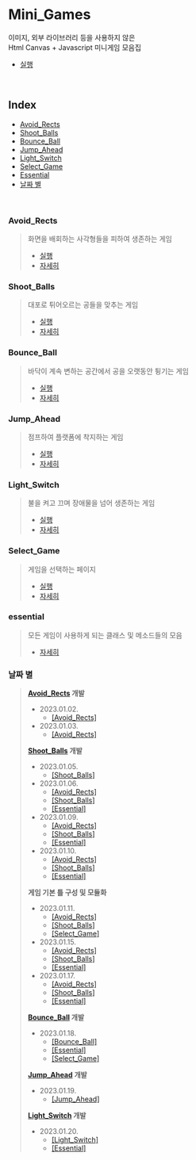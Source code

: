 # Mini_Games

이미지, 외부 라이브러리 등을 사용하지 않은  
Html Canvas + Javascript 미니게임 모음집

- [실행](https://sj70.github.io/mini_games)

<br/>

## Index

- [Avoid_Rects](#avoid_rects)
- [Shoot_Balls](#shoot_balls)
- [Bounce_Ball](#bounce_ball)
- [Jump_Ahead](#jump_ahead)
- [Light_Switch](#light_switch)
- [Select_Game](#select_game)
- [Essential](#essential)
- [날짜 별](#날짜-별)

<br/>

### Avoid_Rects

> 화면을 배회하는 사각형들을 피하여 생존하는 게임
>
> - [실행](https://sj70.github.io/mini_games/games/avoid_rects/run.html)
> - [자세히](/docs/avoid_rects.md#avoid_rects)

### Shoot_Balls

> 대포로 튀어오르는 공들을 맞추는 게임
>
> - [실행](https://sj70.github.io/mini_games/games/shoot_balls/run.html)
> - [자세히](/docs/shoot_balls.md#shoot_balls)

### Bounce_Ball

> 바닥이 계속 변하는 공간에서 공을 오랫동안 튕기는 게임
>
> - [실행](https://sj70.github.io/mini_games/games/bounce_ball/run.html)
> - [자세히](/docs/bounce_ball.md#bounce_ball)

### Jump_Ahead

> 점프하여 플랫폼에 착지하는 게임
>
> - [실행](https://sj70.github.io/mini_games/games/jump_ahead/run.html)
> - [자세히](/docs/jump_ahead.md#jump_ahead)

### Light_Switch

> 불을 켜고 끄며 장애물을 넘어 생존하는 게임
>
> - [실행](https://sj70.github.io/mini_games/games/light_switch/run.html)
> - [자세히](/docs/light_switch.md#light_switch)

### Select_Game

> 게임을 선택하는 페이지
>
> - [실행](https://sj70.github.io/mini_games)
> - [자세히](/docs/select_game.md#select_game)

### essential

> 모든 게임이 사용하게 되는 클래스 및 메소드들의 모음
>
> - [자세히](/docs/essential.md#essential)

### 날짜 별

> **[Avoid_Rects](./docs/avoid_rects.md) 개발**
>
> - 2023.01.02.
>   - [[Avoid_Rects]](./docs/avoid_rects.md#20230102)
> - 2023.01.03.
>   - [[Avoid_Rects]](./docs/avoid_rects.md#20230103)
>
> **[Shoot_Balls](./docs/shoot_balls.md) 개발**
>
> - 2023.01.05.
>   - [[Shoot_Balls]](./docs/shoot_balls.md#20230105)
> - 2023.01.06.
>   - [[Avoid_Rects]](./docs/avoid_rects.md#20230106)
>   - [[Shoot_Balls]](./docs/shoot_balls.md#20230106)
>   - [[Essential]](./docs/essential.md#20230106)
> - 2023.01.09.
>   - [[Avoid_Rects]](./docs/avoid_rects.md#20230109)
>   - [[Shoot_Balls]](./docs/shoot_balls.md#20230109)
>   - [[Essential]](./docs/essential.md#20230106)
> - 2023.01.10.
>   - [[Avoid_Rects]](./docs/avoid_rects.md#20230110)
>   - [[Shoot_Balls]](./docs/shoot_balls.md#20230110)
>   - [[Essential]](./docs/essential.md#20230110)
>
> **게임 기본 틀 구성 및 모듈화**
>
> - 2023.01.11.
>   - [[Avoid_Rects]](./docs/avoid_rects.md#20230111)
>   - [[Shoot_Balls]](./docs/shoot_balls.md#20230111)
>   - [[Select_Game]](./docs/select_game.md#20230111)
> - 2023.01.15.
>   - [[Avoid_Rects]](./docs/avoid_rects.md#20230115)
>   - [[Shoot_Balls]](./docs/shoot_balls.md#20230115)
>   - [[Essential]](./docs/essential.md#20230115)
> - 2023.01.17.
>   - [[Avoid_Rects]](./docs/avoid_rects.md#20230117)
>   - [[Shoot_Balls]](./docs/shoot_balls.md#20230117)
>   - [[Essential]](./docs/essential.md#20230117)
>
> **[Bounce_Ball](./docs/bounce_ball.md) 개발**
>
> - 2023.01.18.
>   - [[Bounce_Ball]](./docs/bounce_ball.md#20230118)
>   - [[Essential]](./docs/essential.md#20230118)
>   - [[Select_Game]](./docs/select_game.md#20230118)
>
> **[Jump_Ahead](./docs/jump_ahead.md) 개발**
>
> - 2023.01.19.
>   - [[Jump_Ahead]](./docs/jump_ahead.md#20230119)
>
> **[Light_Switch](./docs/light_switch.md) 개발**
>
> - 2023.01.20.
>   - [[Light_Switch]](./docs/light_switch.md#20230120)
>   - [[Essential]](./docs/essential.md#20230120)
